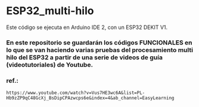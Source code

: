 # ESP32_multi-hilo
Este código se ejecuta en Arduino IDE 2, con un ESP32 DEKIT V1.
### En este repositorio se guardarán los códigos FUNCIONALES en lo que se van haciendo varias pruebas del procesamiento multi hilo del ESP32 a partir de una serie de videos de guía (videotutoriales) de Youtube.
### ref.: 
```https://www.youtube.com/watch?v=Vus7HE3wc6A&list=PL-Hb9zZP9qC48GcXj_BsDipCPAzwcps6e&index=4&ab_channel=EasyLearning```
